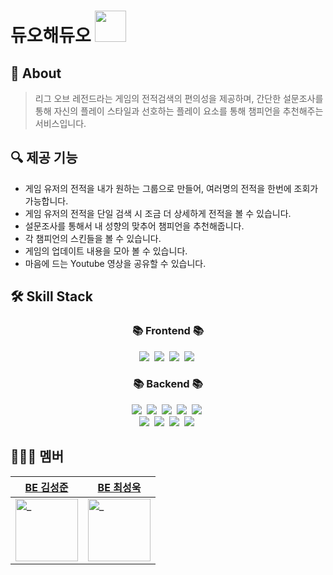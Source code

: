 # 듀오해듀오  <img src="https://t4.ftcdn.net/jpg/01/39/20/47/240_F_139204709_5pSEoagRzCVtGhHhmG87CamRFtE7sWdn.jpg" width="50" height="50" style="margin-right: 10px;">


## 🙋 About
> 리그 오브 레전드라는 게임의 전적검색의 편의성을 제공하며, 간단한 설문조사를 통해 자신의 플레이 스타일과 선호하는 플레이 요소를 통해 챔피언을 추천해주는 서비스입니다.

## 🔍 제공 기능
- 게임 유저의 전적을 내가 원하는 그룹으로 만들어, 여러명의 전적을 한번에 조회가 가능합니다.
- 게임 유저의 전적을 단일 검색 시 조금 더 상세하게 전적을 볼 수 있습니다.
- 설문조사를 통해서 내 성향의 맞추어 챔피언을 추천해줍니다.
- 각 챔피언의 스킨들을 볼 수 있습니다.
- 게임의 업데이트 내용을 모아 볼 수 있습니다.
- 마음에 드는 Youtube 영상을 공유할 수 있습니다.

## 🛠️ Skill Stack
<h3 align="center">📚 Frontend 📚</h3>
<p align="center">
   <img src="https://img.shields.io/badge/Javascript-F7DF1E?style=flat&logo=javascript&logoColor=white"/></a>&nbsp 
   <img src="https://img.shields.io/badge/React-61DAFB?style=flat&logo=React&logoColor=white"/></a>&nbsp 
   <img src="https://img.shields.io/badge/Figma-F24E1E?style=flat&logo=figma&logoColor=white"/></a>&nbsp 
   <img src="https://img.shields.io/badge/NGINX-009639?style=flat&logo=nginx&logoColor=white"/></a>&nbsp
</p>
<h3 align="center">📚 Backend 📚</h3>
<p align="center">
   <img src="https://img.shields.io/badge/Java-007396?style=flat&logo=Java&logoColor=white"/></a>&nbsp
   <img src="https://img.shields.io/badge/Gradle-02303A?style=flat&logo=Gradle&logoColor=white"/></a>&nbsp
   <img src="https://img.shields.io/badge/Spring_Boot-6DB33F?style=flat&logo=SpringBoot&logoColor=white"/></a>&nbsp
   <img src="https://img.shields.io/badge/Spring_Security-6DB33F?style=flat&logo=SpringSecurity&logoColor=white"/></a>&nbsp
   <img src="https://img.shields.io/badge/JPA(Hibernate)-59666C?style=flat&logo=hibernate&logoColor=white"/></a>&nbsp
   <br>
   <img src="https://img.shields.io/badge/H2-ffffbf?style=flat&logo=h2&logoColor=white"/></a>&nbsp
   <img src="https://img.shields.io/badge/MySQL-4479A1?style=flat&logo=mysql&logoColor=white"/></a>&nbsp
   <img src="https://img.shields.io/badge/EC2-FF9900?style=flat&logo=amazonec2&logoColor=white"/></a>&nbsp
   <img src="https://img.shields.io/badge/RDS-527FFF?style=flat&logo=amazonrds&logoColor=white"/></a>&nbsp
</p>

## 🧑‍🤝‍🧑 멤버

| [BE 김성준](https://github.com/Meringue-KIm) | [BE 최성욱](https://github.com/Woogie95) |
|---|---|
|<img src="https://avatars.githubusercontent.com/u/77094425?v=4" width=100px alt="_"/>|<img src="https://avatars.githubusercontent.com/u/78896254?&v=4" width=100px alt="_"/>|
